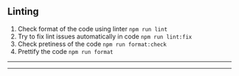 ## Linting

1. Check format of the code using linter `npm run lint` 
2. Try to fix lint issues automatically in code `npm run lint:fix`
3. Check pretiness of the code `npm run format:check`
4. Prettify the code `npm run format`

---
---
